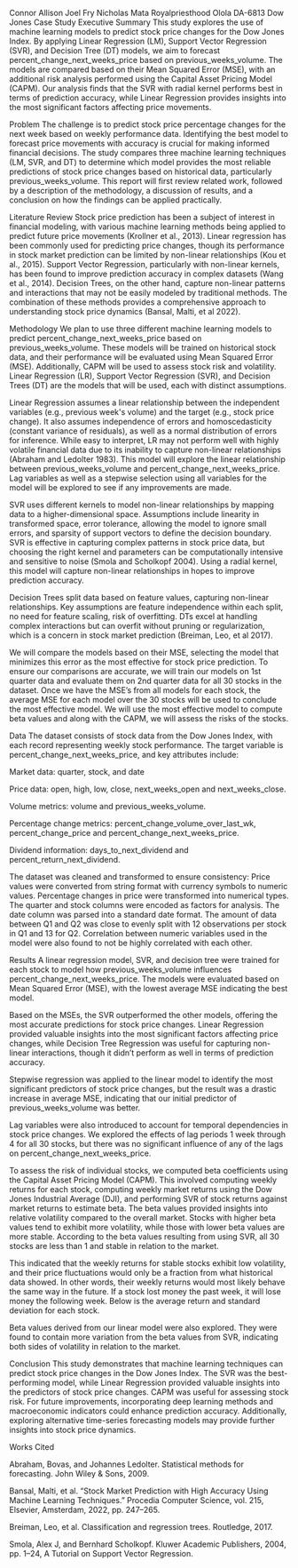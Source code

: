 Connor Allison
Joel Fry
Nicholas Mata
Royalpriesthood Olola
DA-6813
Dow Jones Case Study
Executive Summary
This study explores the use of machine learning models to predict stock price changes for the Dow Jones Index. By applying Linear Regression (LM), Support Vector Regression (SVR), and Decision Tree (DT) models, we aim to forecast percent_change_next_weeks_price based on previous_weeks_volume. The models are compared based on their Mean Squared Error (MSE), with an additional risk analysis performed using the Capital Asset Pricing Model (CAPM). Our analysis finds that the SVR with radial kernel performs best in terms of prediction accuracy, while Linear Regression provides insights into the most significant factors affecting price movements.

Problem
The challenge is to predict stock price percentage changes for the next week based on weekly performance data. Identifying the best model to forecast price movements with accuracy is crucial for making informed financial decisions. The study compares three machine learning techniques (LM, SVR, and DT) to determine which model provides the most reliable predictions of stock price changes based on historical data, particularly previous_weeks_volume. This report will first review related work, followed by a description of the methodology, a discussion of results, and a conclusion on how the findings can be applied practically.

Literature Review
Stock price prediction has been a subject of interest in financial modeling, with various machine learning methods being applied to predict future price movements (Krollner et al., 2013). Linear regression has been commonly used for predicting price changes, though its performance in stock market prediction can be limited by non-linear relationships (Kou et al., 2015). Support Vector Regression, particularly with non-linear kernels, has been found to improve prediction accuracy in complex datasets (Wang et al., 2014). Decision Trees, on the other hand, capture non-linear patterns and interactions that may not be easily modeled by traditional methods. The combination of these methods provides a comprehensive approach to understanding stock price dynamics (Bansal, Malti, et al 2022).

Methodology
We plan to use three different machine learning models to predict percent_change_next_weeks_price based on previous_weeks_volume. These models will be trained on historical stock data, and their performance will be evaluated using Mean Squared Error (MSE). Additionally, CAPM will be used to assess stock risk and volatility. Linear Regression (LR), Support Vector Regression (SVR), and Decision Trees (DT) are the models that will be used, each with distinct assumptions. 

Linear Regression assumes a linear relationship between the independent variables (e.g., previous week's volume) and the target (e.g., stock price change). It also assumes independence of errors and homoscedasticity (constant variance of residuals), as well as a normal distribution of errors for inference. While easy to interpret, LR may not perform well with highly volatile financial data due to its inability to capture non-linear relationships (Abraham and Ledolter 1983). This model will explore the linear relationship between previous_weeks_volume and percent_change_next_weeks_price. Lag variables as well as a stepwise selection using all variables for the model will be explored to see if any improvements are made.

SVR uses different kernels to model non-linear relationships by mapping data to a higher-dimensional space. Assumptions include linearity in transformed space, error tolerance, allowing the model to ignore small errors, and sparsity of support vectors to define the decision boundary. SVR is effective in capturing complex patterns in stock price data, but choosing the right kernel and parameters can be computationally intensive and sensitive to noise (Smola and Scholkopf 2004). Using a radial kernel, this model will capture non-linear relationships in hopes to improve prediction accuracy.

Decision Trees split data based on feature values, capturing non-linear relationships. Key assumptions are feature independence within each split, no need for feature scaling, risk of overfitting. DTs excel at handling complex interactions but can overfit without pruning or regularization, which is a concern in stock market prediction (Breiman, Leo, et al 2017).

We will compare the models based on their MSE, selecting the model that minimizes this error as the most effective for stock price prediction. To ensure our comparisons are accurate, we will train our models on 1st quarter data and evaluate them on 2nd quarter data for all 30 stocks in the dataset. Once we have the MSE’s from all models for each stock, the average MSE for each model over the 30 stocks will be used to conclude the most effective model. We will use the most effective model to compute beta values and along with the CAPM, we will assess the risks of the stocks.

Data
The dataset consists of stock data from the Dow Jones Index, with each record representing weekly stock performance. The target variable is percent_change_next_weeks_price, and key attributes include:

Market data: quarter, stock, and date

Price data: open, high, low, close, next_weeks_open and next_weeks_close.

Volume metrics: volume and previous_weeks_volume.

Percentage change metrics: percent_change_volume_over_last_wk, percent_change_price and percent_change_next_weeks_price.

Dividend information: days_to_next_dividend and percent_return_next_dividend.

The dataset was cleaned and transformed to ensure consistency: Price values were converted from string format with currency symbols to numeric values. Percentage changes in price were transformed into numerical types. The quarter and stock columns were encoded as factors for analysis. The date column was parsed into a standard date format. The amount of data between Q1 and Q2 was close to evenly split with 12 observations per stock in Q1 and 13 for Q2. Correlation between numeric variables used in the model were also found to not be highly correlated with each other.


Results
A linear regression model, SVR, and decision tree were trained for each stock to model how previous_weeks_volume influences percent_change_next_weeks_price. The models were evaluated based on Mean Squared Error (MSE), with the lowest average MSE indicating the best model.

Based on the MSEs, the SVR outperformed the other models, offering the most accurate predictions for stock price changes. Linear Regression provided valuable insights into the most significant factors affecting price changes, while Decision Tree Regression was useful for capturing non-linear interactions, though it didn’t perform as well in terms of prediction accuracy.

Stepwise regression was applied to the linear model to identify the most significant predictors of stock price changes, but the result was a drastic increase in average MSE, indicating that our initial predictor of previous_weeks_volume was better.

Lag variables were also introduced to account for temporal dependencies in stock price changes. We explored the effects of lag periods 1 week through 4 for all 30 stocks, but there was no significant influence of any of the lags on percent_change_next_weeks_price.

To assess the risk of individual stocks, we computed beta coefficients using the Capital Asset Pricing Model (CAPM). This involved computing weekly returns for each stock, computing weekly market returns using the Dow Jones Industrial Average (DJI), and performing SVR of stock returns against market returns to estimate beta. The beta values provided insights into relative volatility compared to the overall market. Stocks with higher beta values tend to exhibit more volatility, while those with lower beta values are more stable. According to the beta values resulting from using SVR, all 30 stocks are less than 1 and stable in relation to the market.

This indicated that the weekly returns for stable stocks exhibit low volatility, and their price fluctuations would only be a fraction from what historical data showed. In other words, their weekly returns would most likely behave the same way in the future. If a stock lost money the past week, it will lose money the following week. Below is the average return and standard deviation for each stock. 

Beta values derived from our linear model were also explored. They were found to contain more variation from the beta values from SVR, indicating both sides of volatility in relation to the market.


Conclusion
This study demonstrates that machine learning techniques can predict stock price changes in the Dow Jones Index. The SVR was the best-performing model, while Linear Regression provided valuable insights into the predictors of stock price changes. CAPM was useful for assessing stock risk. For future improvements, incorporating deep learning methods and macroeconomic indicators could enhance prediction accuracy. Additionally, exploring alternative time-series forecasting models may provide further insights into stock price dynamics.



Works Cited

Abraham, Bovas, and Johannes Ledolter. Statistical methods for forecasting. John Wiley & Sons, 2009.

Bansal, Malti, et al. “Stock Market Prediction with High Accuracy Using Machine Learning Techniques.” Procedia Computer Science, vol. 215, Elsevier, Amsterdam, 2022, pp. 247–265.

Breiman, Leo, et al. Classification and regression trees. Routledge, 2017.

Smola, Alex J, and Bernhard Scholkopf. Kluwer Academic Publishers, 2004, pp. 1–24, A Tutorial on Support Vector Regression.















